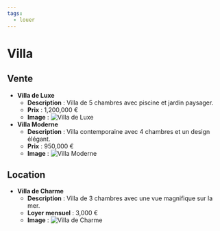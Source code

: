 ```yaml
---
tags:
  - louer
---
```


# Villa

## Vente

* **Villa de Luxe**
  * **Description** : Villa de 5 chambres avec piscine et jardin paysager.
  * **Prix** : 1,200,000 €
  * **Image** : ![Villa de Luxe](../assets/villa_luxe.jpg)
* **Villa Moderne**
  * **Description** : Villa contemporaine avec 4 chambres et un design élégant.
  * **Prix** : 950,000 €
  * **Image** : ![Villa Moderne](../assets/villa_moderne.jpg)

## Location

* **Villa de Charme**
  * **Description** : Villa de 3 chambres avec une vue magnifique sur la mer.
  * **Loyer mensuel** : 3,000 €
  * **Image** : ![Villa de Charme](../assets/villa_charme.jpg)
